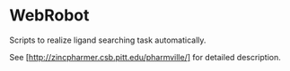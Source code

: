 # WebRobot
Scripts to realize ligand searching task automatically.

See [http://zincpharmer.csb.pitt.edu/pharmville/] for detailed description.

